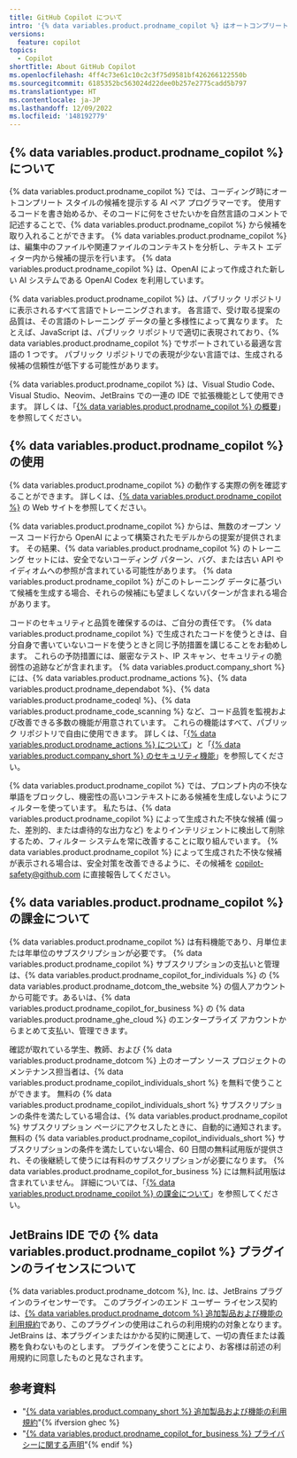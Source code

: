 ```yaml
---
title: GitHub Copilot について
intro: '{% data variables.product.prodname_copilot %} はオートコンプリート スタイルの候補を提示することでコーディングを支援します。 {% data variables.product.prodname_copilot %} のしくみと、{% data variables.product.prodname_copilot %} の使用時の考慮事項がわかります。'
versions:
  feature: copilot
topics:
  - Copilot
shortTitle: About GitHub Copilot
ms.openlocfilehash: 4ff4c73e61c10c2c3f75d9581bf426266122550b
ms.sourcegitcommit: 6185352bc563024d22dee0b257e2775cadd5b797
ms.translationtype: HT
ms.contentlocale: ja-JP
ms.lasthandoff: 12/09/2022
ms.locfileid: '148192779'
---
```

## {% data variables.product.prodname_copilot %} について

{% data variables.product.prodname_copilot %} では、コーディング時にオートコンプリート スタイルの候補を提示する AI ペア プログラマーです。 使用するコードを書き始めるか、そのコードに何をさせたいかを自然言語のコメントで記述することで、{% data variables.product.prodname_copilot %} から候補を取り入れることができます。 {% data variables.product.prodname_copilot %} は、編集中のファイルや関連ファイルのコンテキストを分析し、テキスト エディター内から候補の提示を行います。 {% data variables.product.prodname_copilot %} は、OpenAI によって作成された新しい AI システムである OpenAI Codex を利用しています。

{% data variables.product.prodname_copilot %} は、パブリック リポジトリに表示されるすべて言語でトレーニングされます。 各言語で、受け取る提案の品質は、その言語のトレーニング データの量と多様性によって異なります。 たとえば、JavaScript は、パブリック リポジトリで適切に表現されており、{% data variables.product.prodname_copilot %} でサポートされている最適な言語の 1 つです。 パブリック リポジトリでの表現が少ない言語では、生成される候補の信頼性が低下する可能性があります。

{% data variables.product.prodname_copilot %} は、Visual Studio Code、Visual Studio、Neovim、JetBrains での一連の IDE で拡張機能として使用できます。 詳しくは、「[{% data variables.product.prodname_copilot %} の概要](/copilot/getting-started-with-github-copilot)」を参照してください。

## {% data variables.product.prodname_copilot %} の使用

{% data variables.product.prodname_copilot %} の動作する実際の例を確認することができます。 詳しくは、[{% data variables.product.prodname_copilot %}](https://copilot.github.com/) の Web サイトを参照してください。 

{% data variables.product.prodname_copilot %} からは、無数のオープン ソース コード行から OpenAI によって構築されたモデルからの提案が提供されます。 その結果、{% data variables.product.prodname_copilot %} のトレーニング セットには、安全でないコーディング パターン、バグ、または古い API やイディオムへの参照が含まれている可能性があります。 {% data variables.product.prodname_copilot %} がこのトレーニング データに基づいて候補を生成する場合、それらの候補にも望ましくないパターンが含まれる場合があります。 

コードのセキュリティと品質を確保するのは、ご自分の責任です。 {% data variables.product.prodname_copilot %} で生成されたコードを使うときは、自分自身で書いていないコードを使うときと同じ予防措置を講じることをお勧めします。 これらの予防措置には、厳密なテスト、IP スキャン、セキュリティの脆弱性の追跡などが含まれます。 {% data variables.product.company_short %} には、{% data variables.product.prodname_actions %}、{% data variables.product.prodname_dependabot %}、{% data variables.product.prodname_codeql %}、{% data variables.product.prodname_code_scanning %} など、コード品質を監視および改善できる多数の機能が用意されています。 これらの機能はすべて、パブリック リポジトリで自由に使用できます。 詳しくは、「[{% data variables.product.prodname_actions %} について](/actions/learn-github-actions/understanding-github-actions)」と「[{% data variables.product.company_short %} のセキュリティ機能](/code-security/getting-started/github-security-features)」を参照してください。

{% data variables.product.prodname_copilot %} では、プロンプト内の不快な単語をブロックし、機密性の高いコンテキストにある候補を生成しないようにフィルターを使っています。 私たちは、{% data variables.product.prodname_copilot %} によって生成された不快な候補 (偏った、差別的、または虐待的な出力など) をよりインテリジェントに検出して削除するため、フィルター システムを常に改善することに取り組んでいます。 {% data variables.product.prodname_copilot %} によって生成された不快な候補が表示される場合は、安全対策を改善できるように、その候補を copilot-safety@github.com に直接報告してください。 

## {% data variables.product.prodname_copilot %} の課金について

{% data variables.product.prodname_copilot %} は有料機能であり、月単位または年単位のサブスクリプションが必要です。 {% data variables.product.prodname_copilot %} サブスクリプションの支払いと管理は、{% data variables.product.prodname_copilot_for_individuals %} の {% data variables.product.prodname_dotcom_the_website %} の個人アカウントから可能です。あるいは、{% data variables.product.prodname_copilot_for_business %} の {% data variables.product.prodname_ghe_cloud %} のエンタープライズ アカウントからまとめて支払い、管理できます。

確認が取れている学生、教師、および {% data variables.product.prodname_dotcom %} 上のオープン ソース プロジェクトのメンテナンス担当者は、{% data variables.product.prodname_copilot_individuals_short %} を無料で使うことができます。 無料の {% data variables.product.prodname_copilot_individuals_short %} サブスクリプションの条件を満たしている場合は、{% data variables.product.prodname_copilot %} サブスクリプション ページにアクセスしたときに、自動的に通知されます。 無料の {% data variables.product.prodname_copilot_individuals_short %} サブスクリプションの条件を満たしていない場合、60 日間の無料試用版が提供され、その後継続して使うには有料のサブスクリプションが必要になります。 {% data variables.product.prodname_copilot_for_business %} には無料試用版は含まれていません。 詳細については、「[{% data variables.product.prodname_copilot %} の課金について](/billing/managing-billing-for-github-copilot/about-billing-for-github-copilot)」を参照してください。

## JetBrains IDE での {% data variables.product.prodname_copilot %} プラグインのライセンスについて

{% data variables.product.prodname_dotcom %}, Inc. は、JetBrains プラグインのライセンサーです。 このプラグインのエンド ユーザー ライセンス契約は、[{% data variables.product.prodname_dotcom %} 追加製品および機能の利用規約](/free-pro-team@latest/site-policy/github-terms/github-terms-for-additional-products-and-features#github-copilot)であり、このプラグインの使用はこれらの利用規約の対象となります。 JetBrains は、本プラグインまたはかかる契約に関連して、一切の責任または義務を負わないものとします。 プラグインを使うことにより、お客様は前述の利用規約に同意したものと見なされます。

## 参考資料

- "[{% data variables.product.company_short %} 追加製品および機能の利用規約](/free-pro-team@latest/site-policy/github-terms/github-terms-for-additional-products-and-features#github-copilot)"{% ifversion ghec %}
- "[{% data variables.product.prodname_copilot_for_business %} プライバシーに関する声明](/free-pro-team@latest/site-policy/privacy-policies/github-copilot-for-business-privacy-statement)"{% endif %}
